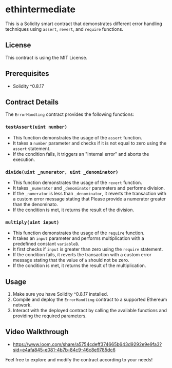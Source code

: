 # ethintermediate

This is a Solidity smart contract that demonstrates different error handling techniques using `assert`, `revert`, and `require` functions.

## License

This contract is using the MIT License.

## Prerequisites

- Solidity ^0.8.17

## Contract Details

The `ErrorHandling` contract provides the following functions:

### `testAssert(uint number)`

- This function demonstrates the usage of the `assert` function.
- It takes a `number` parameter and checks if it is not equal to zero using the `assert` statement.
- If the condition fails, it triggers an "Internal error" and aborts the execution.

### `divide(uint _numerator, uint _denominator)`

- This function demonstrates the usage of the `revert` function.
- It takes `_numerator` and `_denominator` parameters and performs division.
- If the `_numerator` is less than `_denominator`, it reverts the transaction with a custom error message stating that Please provide a numerator greater than the denominato.
- If the condition is met, it returns the result of the division.

### `multiply(uint input)`

- This function demonstrates the usage of the `require` function.
- It takes an `input` parameter and performs multiplication with a predefined constant `variableB`.
- It first checks if `input` is greater than zero using the `require` statement.
- If the condition fails, it reverts the transaction with a custom error message stating that the value of `a` should not be zero.
- If the condition is met, it returns the result of the multiplication.

## Usage

1. Make sure you have Solidity ^0.8.17 installed.
2. Compile and deploy the `ErrorHandling` contract to a supported Ethereum network.
3. Interact with the deployed contract by calling the available functions and providing the required parameters.

## Video Walkthrough

- https://www.loom.com/share/a5754cdeff374665b643d9292e9e9fa3?sid=e4afa845-e081-4b7b-84c9-46c8e9785dc6

Feel free to explore and modify the contract according to your needs!
